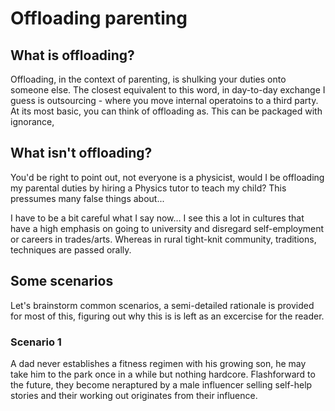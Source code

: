 # Offloading parenting 

## What is offloading?

Offloading, in the context of parenting, is shulking your duties onto someone else. The closest equivalent to this word, in day-to-day exchange I guess is outsourcing - where you move internal operatoins to a third party. At its most basic, you can think of offloading as. This can be packaged with ignorance,

## What isn't offloading?

You'd be right to point out, not everyone is a physicist, would I be offloading my parental duties by hiring a Physics tutor to teach my child? This pressumes many false things about...

I have to be a bit careful what I say now&hellip; I see this a lot in cultures that have a high emphasis on going to university and disregard self-employment or careers in trades/arts. Whereas in rural tight-knit community, traditions, techniques are passed orally.

## Some scenarios

Let's brainstorm common scenarios, a semi-detailed rationale is provided for most of this, figuring out why this is is left as an excercise for the reader.</p>

### Scenario 1

A dad never establishes a fitness regimen with his growing son,
he may take him to the park once in a while but nothing hardcore.
Flashforward to the future, they become neraptured by a male influencer selling self-help stories and their working out originates from their influence.
